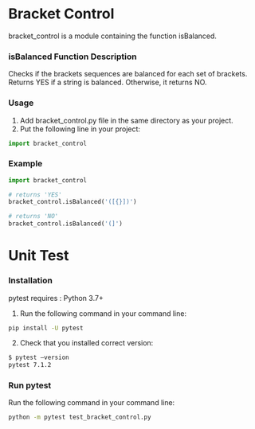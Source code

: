 # Bracket Control

bracket_control is a module containing the function isBalanced.

### isBalanced Function Description

Checks if the brackets sequences are balanced for each set of brackets. Returns YES if a string is balanced. Otherwise, it returns NO.

### Usage

1. Add bracket_control.py file in the same directory as your project.
2. Put the following line in your project:
```python
import bracket_control
```

### Example

```python
import bracket_control

# returns 'YES'
bracket_control.isBalanced('([{}])')

# returns 'NO'
bracket_control.isBalanced('(]')
```


# Unit Test

### Installation

pytest requires : Python 3.7+

1. Run the following command in your command line:
```bash
pip install -U pytest
```
2. Check that you installed correct version:
```bash
$ pytest –version
pytest 7.1.2
```

### Run pytest

Run the following command in your command line:
```bash
python -m pytest test_bracket_control.py
```
